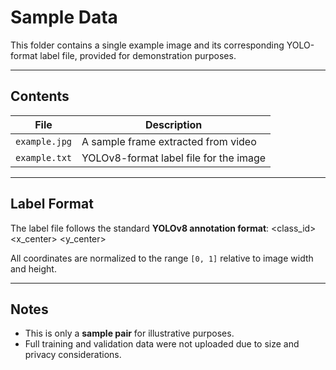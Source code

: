 # Sample Data

This folder contains a single example image and its corresponding YOLO-format label file, provided for demonstration purposes.

---

## Contents

| File          | Description                            |
|---------------|----------------------------------------|
| `example.jpg` | A sample frame extracted from video    |
| `example.txt` | YOLOv8-format label file for the image |

---

## Label Format

The label file follows the standard **YOLOv8 annotation format**:
<class_id> <x_center> <y_center> <width> <height>


All coordinates are normalized to the range `[0, 1]` relative to image width and height.

---

## Notes

- This is only a **sample pair** for illustrative purposes.
- Full training and validation data were not uploaded due to size and privacy considerations.

